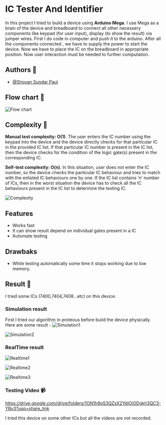# IC Tester And Identifier

In this project I tried to build a device using **Arduino Mega**. I use Mega as a brain of the device and breadboard to connect all other necessery components like keypad (for user input), display (to show the result) via jumper wires. First I do code in computer and push it to the arduino. After all the components connected , we have to supply the power to start the device. Now we have to place the IC on the breadboard in appropriate position. Now user interaction must be needed to further computation. 
## Authors 📝

- [@Shovan Sundar Paul](https://github.com/shovanpaul48)


## Flow chart 📌 

![Flow chart](https://github.com/shovanpaul48/IC-Testing-device/blob/master/Images/IC_tester_flowchart.png)

## Complexity 🔖

**Manual test complexity: O(1)**. The user enters the IC number using the keypad 
into the device and the device directly checks for that particular IC in the 
provided IC list. If that particular IC number is present in the IC list, then the 
device checks for the condition of the logic gate(s) present in the corresponding 
IC. 

**Self-test complexity: O(n)**. In this situation, user does not enter the IC number,
so the device checks the particular IC behaviour and tries to match with the 
enlisted IC behaviours one by one. If the IC list contains ‘n’ number of ICs,
then in the worst situation the device has to check all the IC behaviours present 
in the IC list to determine the testing IC.


![Complexity](https://github.com/shovanpaul48/IC-Testing-device/blob/master/Images/A-comparison-of-constant-vs-linear-time-complexity.png)

## Features 
- Works fast 
- It can show result depend on individual gates present in a IC
- Automate testing 

## Drawbaks
- While testing automatically some time it stops working due to low memory.


## Result 🚀

I tried some ICs (7400,7404,7408...etc) on this device.

### Simulation result

First I tried our algorithm in proteous before build the device physically.
Here are some result -
![Simulation1](https://github.com/shovanpaul48/IC-Testing-device/blob/master/Images/SIMUresul4.png)

![Simulation2](https://github.com/shovanpaul48/IC-Testing-device/blob/master/Images/SIMUresul4.png)

### RealTime result

![Realtime1](https://github.com/shovanpaul48/IC-Testing-device/blob/master/Images/REAL1.png)

![Realtime2](https://github.com/shovanpaul48/IC-Testing-device/blob/master/Images/REAL2.png)

![Realtime3](https://github.com/shovanpaul48/IC-Testing-device/blob/master/Images/REAL3.png)


### Testing Video 📹

https://drive.google.com/drive/folders/1ON1h9qS3QZsX2YdjOiODgkh3QC3-YBv3?usp=share_link

I tried this device on some other ICs but all the videos are not recorded.
